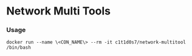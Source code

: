 Network Multi Tools
===================

### Usage
```shell
docker run --name \<CON_NAME\> --rm -it c1t1d0s7/network-multitool /bin/bash
```
